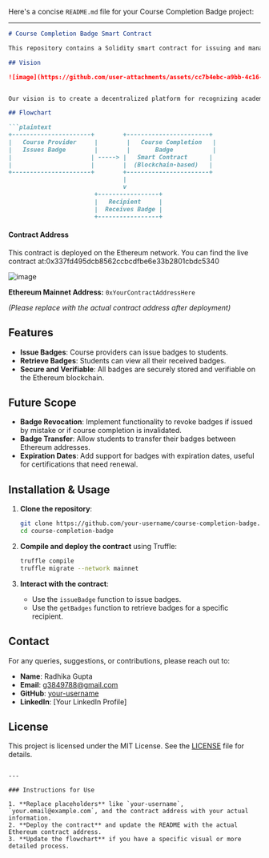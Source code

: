 Here's a concise `README.md` file for your Course Completion Badge project:

---

```markdown
# Course Completion Badge Smart Contract

This repository contains a Solidity smart contract for issuing and managing course completion badges on the Ethereum blockchain. It is designed for educational institutions and course providers to award secure, verifiable badges to students who successfully complete courses.

## Vision

![image](https://github.com/user-attachments/assets/cc7b4ebc-a9bb-4c16-a6d5-a239eac1446b)


Our vision is to create a decentralized platform for recognizing academic achievements, where course completion badges are securely issued, stored, and verified on the blockchain. This ensures authenticity, reduces fraud, and provides lifelong proof of accomplishments.

## Flowchart

```plaintext
+----------------------+        +-----------------------+
|   Course Provider     |        |   Course Completion   |
|   Issues Badge        |        |       Badge           |
|                      | -----> |   Smart Contract      |
|                      |        |  (Blockchain-based)   |
+----------------------+        +-----------------------+
                                |
                                v
                        +-----------------+
                        |   Recipient     |
                        |  Receives Badge |
                        +-----------------+
```

#### **Contract Address**

This contract is deployed on the Ethereum network. You can find the live contract at:0x337fd495dcb8562ccbcdfbe6e33b2801cbdc5340


![image](https://github.com/user-attachments/assets/5113b3a1-8d3b-4aeb-a92a-a07f05828a83)

**Ethereum Mainnet Address:** `0xYourContractAddressHere`

*(Please replace with the actual contract address after deployment)*

## Features

- **Issue Badges**: Course providers can issue badges to students.
- **Retrieve Badges**: Students can view all their received badges.
- **Secure and Verifiable**: All badges are securely stored and verifiable on the Ethereum blockchain.

## Future Scope

- **Badge Revocation**: Implement functionality to revoke badges if issued by mistake or if course completion is invalidated.
- **Badge Transfer**: Allow students to transfer their badges between Ethereum addresses.
- **Expiration Dates**: Add support for badges with expiration dates, useful for certifications that need renewal.

## Installation & Usage

1. **Clone the repository**:
   ```bash
   git clone https://github.com/your-username/course-completion-badge.git
   cd course-completion-badge
   ```

2. **Compile and deploy the contract** using Truffle:
   ```bash
   truffle compile
   truffle migrate --network mainnet
   ```

3. **Interact with the contract**:
   - Use the `issueBadge` function to issue badges.
   - Use the `getBadges` function to retrieve badges for a specific recipient.

## Contact

For any queries, suggestions, or contributions, please reach out to:

- **Name**: Radhika Gupta
- **Email**: g3849788@gmail.com
- **GitHub**: [your-username](https://github.com/your-username)
- **LinkedIn**: [Your LinkedIn Profile]

## License

This project is licensed under the MIT License. See the [LICENSE](LICENSE) file for details.
```

---

### Instructions for Use

1. **Replace placeholders** like `your-username`, `your.email@example.com`, and the contract address with your actual information.
2. **Deploy the contract** and update the README with the actual Ethereum contract address.
3. **Update the flowchart** if you have a specific visual or more detailed process.
